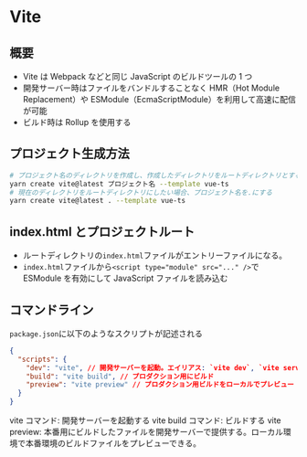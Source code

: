 # Vite

## 概要

- Vite は Webpack などと同じ JavaScript のビルドツールの 1 つ
- 開発サーバー時はファイルをバンドルすることなく HMR（Hot Module Replacement）や ESModule（EcmaScriptModule）を利用して高速に配信が可能
- ビルド時は Rollup を使用する

## プロジェクト生成方法

```bash
# プロジェクト名のディレクトリを作成し、作成したディレクトリをルートディレクトリとする
yarn create vite@latest プロジェクト名 --template vue-ts
# 現在のディレクトリをルートディレクトリにしたい場合、プロジェクト名を.にする
yarn create vite@latest . --template vue-ts
```

## index.html とプロジェクトルート

- ルートディレクトリの`index.html`ファイルがエントリーファイルになる。
- `index.html`ファイルから`<script type="module" src="..." />`で ESModule を有効にして JavaScript ファイルを読み込む

## コマンドライン

`package.json`に以下のようなスクリプトが記述される

```package.json
{
  "scripts": {
    "dev": "vite", // 開発サーバーを起動。エイリアス: `vite dev`, `vite serve`
    "build": "vite build", // プロダクション用にビルド
    "preview": "vite preview" // プロダクション用ビルドをローカルでプレビュー
  }
}
```

vite コマンド: 開発サーバーを起動する
vite build コマンド: ビルドする
vite preview: 本番用にビルドしたファイルを開発サーバーで提供する。ローカル環境で本番環境のビルドファイルをプレビューできる。

